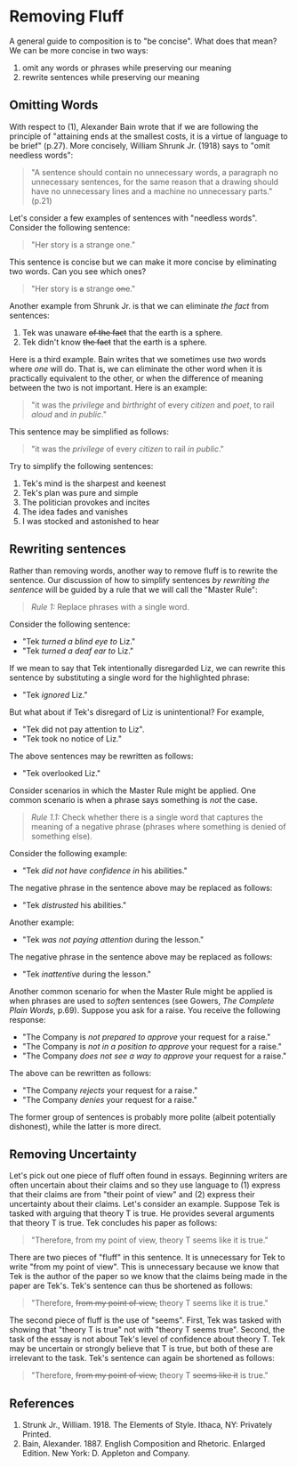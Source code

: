 # Removing Fluff

A general guide to composition is to "be concise". What does that mean? We can be more concise in two ways:

1. omit any words or phrases while preserving our meaning
1. rewrite sentences while preserving our meaning

## Omitting Words

With respect to (1), Alexander Bain wrote that if we are following the principle of "attaining ends at the smallest costs, it is a virtue of language to be brief" (p.27). More concisely, William Shrunk Jr. (1918) says to "omit needless words":

> "A sentence should contain no unnecessary words, a paragraph no unnecessary sentences, for the same reason that a drawing should have no unnecessary lines and a machine no unnecessary parts." (p.21)

Let's consider a few examples of sentences with "needless words". Consider the following sentence:

> "Her story is a strange one."

This sentence is concise but we can make it more concise by eliminating two words. Can you see which ones?

> "Her story is ~~a~~ strange ~~one~~."

Another example from Shrunk Jr. is that we can eliminate *the fact* from sentences:

1. Tek was unaware ~~of the fact~~ that the earth is a sphere.
1. Tek didn't know ~~the fact~~ that the earth is a sphere.

Here is a third example. Bain writes that we sometimes use *two* words where *one* will do. That is, we can eliminate the other word when it is practically equivalent to the other, or when the difference of meaning between the two is not important. Here is an example:

> "it was the *privilege* and *birthright* of every *citizen* and *poet*, to rail *aloud* and *in public*."

This sentence may be simplified as follows:

> "it was the *privilege* of every *citizen* to rail *in public*."

Try to simplify the following sentences:

1. Tek's mind is the sharpest and keenest
1. Tek's plan was pure and simple
1. The politician provokes and incites
1. The idea fades and vanishes
1. I was stocked and astonished to hear

## Rewriting sentences

Rather than removing words, another way to remove fluff is to rewrite the sentence. Our discussion of how to simplify sentences *by rewriting the sentence* will be guided by a rule that we will call the "Master Rule":

> *Rule 1:* Replace phrases with a single word.

Consider the following sentence:

- "Tek *turned a blind eye to* Liz."
- "Tek *turned a deaf ear to* Liz."

If we mean to say that Tek intentionally disregarded Liz, we can rewrite this sentence by substituting a single word for the highlighted phrase:

- "Tek *ignored* Liz."

But what about if Tek's disregard of Liz is unintentional? For example,

- "Tek did not pay attention to Liz".
- "Tek took no notice of Liz."

The above sentences may be rewritten as follows:

- "Tek overlooked Liz."

Consider scenarios in which the Master Rule might be applied. One common scenario is when a phrase says something is *not* the case.

> *Rule 1.1:* Check whether there is a single word that captures the meaning of a negative phrase (phrases where something is denied of something else).

Consider the following example:

- "Tek *did not have confidence in* his abilities."

The negative phrase in the sentence above may be replaced as follows:

- "Tek *distrusted* his abilities."

Another example:

- "Tek *was not paying attention* during the lesson."

The negative phrase in the sentence above may be replaced as follows:

- "Tek *inattentive* during the lesson."

Another common scenario for when the Master Rule might be applied is when phrases are used to *soften* sentences (see Gowers, *The Complete Plain Words*, p.69). Suppose you ask for a raise. You receive the following response:

- "The Company is *not prepared to approve* your request for a raise."
- "The Company is *not in a position to approve* your request for a raise."
- "The Company *does not see a way to approve* your request for a raise."

The above can be rewritten as follows:

- "The Company *rejects* your request for a raise."
- "The Company *denies* your request for a raise."

The former group of sentences is probably more polite (albeit potentially dishonest), while the latter is more direct.

## Removing Uncertainty

Let's pick out one piece of fluff often found in essays. Beginning writers are often uncertain about their claims and so they use language to (1) express that their claims are from "their point of view" and (2) express their uncertainty about their claims. Let's consider an example. Suppose Tek is tasked with arguing that theory T is true. He provides several arguments that theory T is true. Tek concludes his paper as follows:

> "Therefore, from my point of view, theory T seems like it is true."

There are two pieces of "fluff" in this sentence. It is unnecessary for Tek to write "from my point of view". This is unnecessary because we know that Tek is the author of the paper so we know that the claims being made in the paper are Tek's. Tek's sentence can thus be shortened as follows:

> "Therefore, ~~from my point of view,~~ theory T seems like it is true."

The second piece of fluff is the use of "seems". First, Tek was tasked with  showing that "theory T is true" not with "theory T seems true". Second, the task of the essay is not about Tek's level of confidence about theory T. Tek may be uncertain or strongly believe that T is true, but both of these are irrelevant to the task. Tek's sentence can again be shortened as follows:

> "Therefore, ~~from my point of view,~~ theory T ~~seems like it~~ is true."

## References

1. Strunk Jr., William. 1918. The Elements of Style. Ithaca, NY: Privately Printed.
1. Bain, Alexander. 1887. English Composition and Rhetoric. Enlarged Edition. New York: D. Appleton and Company.
